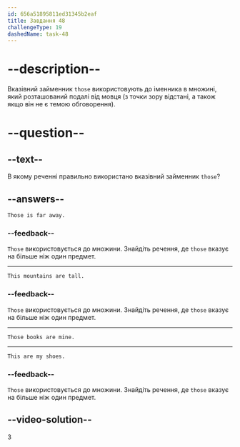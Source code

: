```yaml
---
id: 656a51895811ed31345b2eaf
title: Завдання 48
challengeType: 19
dashedName: task-48
---
```


# --description--

Вказівний займенник `those` використовують до іменника в множині, який розташований подалі від мовця (з точки зору відстані, а також якщо він не є темою обговорення).

# --question--

## --text--

В якому реченні правильно використано вказівний займенник `those`?

## --answers--

`Those is far away.`

### --feedback--

`Those` використовується до множини. Знайдіть речення, де `those` вказує на більше ніж один предмет.

---

`This mountains are tall.`

### --feedback--

`Those` використовується до множини. Знайдіть речення, де `those` вказує на більше ніж один предмет.

---

`Those books are mine.`

---

`This are my shoes.`

### --feedback--

`Those` використовується до множини. Знайдіть речення, де `those` вказує на більше ніж один предмет.

## --video-solution--

3
